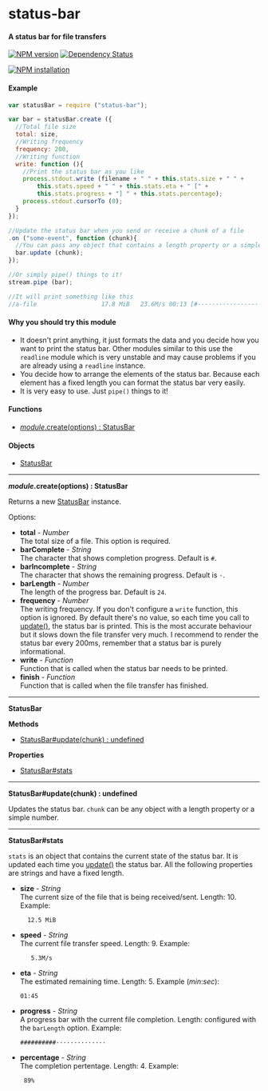 status-bar
==========

#### A status bar for file transfers ####

[![NPM version](https://badge.fury.io/js/status-bar.png)](http://badge.fury.io/js/status-bar "Fury Version Badge")
[![Dependency Status](https://david-dm.org/gagle/node-status-bar.png)](https://david-dm.org/gagle/node-status-bar "David Dependency Manager Badge")

[![NPM installation](https://nodei.co/npm/status-bar.png?mini=true)](https://nodei.co/npm/status-bar "NodeICO Badge")

#### Example ####

```javascript
var statusBar = require ("status-bar");

var bar = statusBar.create ({
  //Total file size
  total: size,
  //Writing frequency
  frequency: 200,
  //Writing function
  write: function (){
    //Print the status bar as you like
    process.stdout.write (filename + " " + this.stats.size + " " +
        this.stats.speed + " " + this.stats.eta + " [" +
        this.stats.progress + "] " + this.stats.percentage);
    process.stdout.cursorTo (0);
  }
});

//Update the status bar when you send or receive a chunk of a file
.on ("some-event", function (chunk){
  //You can pass any object that contains a length property or a simple number
  bar.update (chunk);
});

//Or simply pipe() things to it!
stream.pipe (bar);

//It will print something like this
//a-file                  17.8 MiB   23.6M/s 00:13 [#·······················]   6%
```

#### Why you should try this module ####

- It doesn't print anything, it just formats the data and you decide how you want to print the status bar. Other modules similar to this use the `readline` module which is very unstable and may cause problems if you are already using a `readline` instance.
- You decide how to arrange the elements of the status bar. Because each element has a fixed length you can format the status bar very easily.
- It is very easy to use. Just `pipe()` things to it!

#### Functions ####

- [_module_.create(options) : StatusBar](#create)

#### Objects ####

- [StatusBar](#statusbar_object)

---

<a name="create"></a>
___module_.create(options) : StatusBar__

Returns a new [StatusBar](#statusbar_object) instance.

Options:

- __total__ - _Number_  
  The total size of a file. This option is required.
- __barComplete__ - _String_  
  The character that shows completion progress. Default is `#`.
- __barIncomplete__ - _String_  
  The character that shows the remaining progress. Default is `·`.
- __barLength__ - _Number_  
  The length of the progress bar. Default is `24`.
- __frequency__ - _Number_  
  The writing frequency. If you don't configure a `write` function, this option is ignored. By default there's no value, so each time you call to [update()](#statusbar_update), the status bar is printed. This is the most accurate behaviour but it slows down the file transfer very much. I recommend to render the status bar every 200ms, remember that a status bar is purely informational.
- __write__ - _Function_  
	Function that is called when the status bar needs to be printed.
- __finish__ - _Function_  
	Function that is called when the file transfer has finished.

---

<a name="statusbar_object"></a>
__StatusBar__

__Methods__

- [StatusBar#update(chunk) : undefined](#statusbar_update)

__Properties__

- [StatusBar#stats](#statusbar_stats)

---

<a name="statusbar_update"></a>
__StatusBar#update(chunk) : undefined__

Updates the status bar. `chunk` can be any object with a length property or a simple number.

---

<a name="statusbar_stats"></a>
__StatusBar#stats__

`stats` is an object that contains the current state of the status bar. It is updated each time you [update()](statusbar_update) the status bar. All the following properties are strings and have a fixed length.

- __size__ - _String_  
  The current size of the file that is being received/sent. Length: 10. Example:

  ```
    12.5 MiB
  ```
- __speed__ - _String_  
  The current file transfer speed. Length: 9. Example:

  ```
     5.3M/s
  ```
- __eta__ - _String_  
  The estimated remaining time. Length: 5. Example (_min_:_sec_):

  ```
  01:45
  ```
- __progress__ - _String_  
  A progress bar with the current file completion. Length: configured with the `barLength` option. Example:

  ```
  ##########··············
  ```
- __percentage__ - _String_  
  The completion pertentage. Length: 4. Example:

  ```
   89%
  ```